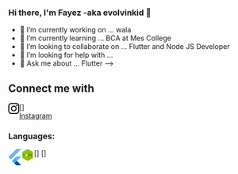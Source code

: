 ### Hi there, I'm Fayez -aka evolvinkid 👋
	
- 🔭 I’m currently working on ... wala
- 🌱 I’m currently learning ... BCA at Mes College 
- 👯 I’m looking to collaborate on ... Flutter and Node JS Developer
- 🤔 I’m looking for help with ...
- 💬 Ask me about ... Flutter
-->

 ## Connect me with
[<img align="left" alt="https://www.instagram.com/evolving_kid/" width="22px" src="https://github.com/evolvingkid/evolvingkid/blob/master/87390.png" />]
<br/>
[Instagram](https://www.instagram.com/evolving_kid/)

### Languages:
[<img align="left" alt="Visual Studio Code" width="26px" src="https://github.com/evolvingkid/evolvingkid/blob/master/download.png" />]
[<img align="left" alt="Visual Studio Code" width="26px" src="https://github.com/evolvingkid/evolvingkid/blob/master/hiclipart.com.png" />]
